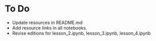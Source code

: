 # To Do
- Update resources in README.md
- Add resource links in all notebooks.
- Revise editions for lesson_2.ipynb, lesson_3.ipynb, lesson_4.ipynb
